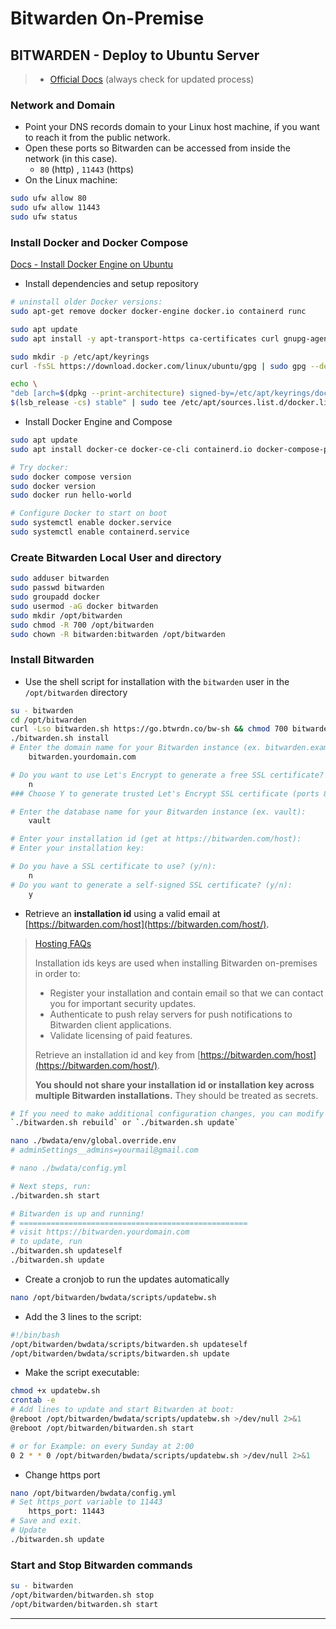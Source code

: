 # Bitwarden On-Premise

## BITWARDEN - Deploy to Ubuntu Server

> - [Official Docs](https://bitwarden.com/help/install-on-premise-linux/) (always check for updated process)

### Network and Domain

- Point your DNS records domain to your Linux host machine, if you want to reach it from the public network.
- Open these ports so Bitwarden can be accessed from inside the network (in this case).
  - `80` (http) , `11443` (https)
- On the Linux machine:

```bash
sudo ufw allow 80
sudo ufw allow 11443
sudo ufw status
```

### Install Docker and Docker Compose

[Docs - Install Docker Engine on Ubuntu](https://docs.docker.com/engine/install/ubuntu/#install-using-the-repository)

- Install dependencies and setup repository

```bash
# uninstall older Docker versions:
sudo apt-get remove docker docker-engine docker.io containerd runc

sudo apt update
sudo apt install -y apt-transport-https ca-certificates curl gnupg-agent software-properties-common lsb-release
```

```bash
sudo mkdir -p /etc/apt/keyrings
curl -fsSL https://download.docker.com/linux/ubuntu/gpg | sudo gpg --dearmor -o /etc/apt/keyrings/docker.gpg

echo \
"deb [arch=$(dpkg --print-architecture) signed-by=/etc/apt/keyrings/docker.gpg] https://download.docker.com/linux/ubuntu \
$(lsb_release -cs) stable" | sudo tee /etc/apt/sources.list.d/docker.list > /dev/null
```

- Install Docker Engine and Compose

```bash
sudo apt update
sudo apt install docker-ce docker-ce-cli containerd.io docker-compose-plugin

# Try docker:
sudo docker compose version
sudo docker version
sudo docker run hello-world

# Configure Docker to start on boot
sudo systemctl enable docker.service
sudo systemctl enable containerd.service
```

### Create Bitwarden Local User and directory

```bash
sudo adduser bitwarden
sudo passwd bitwarden
sudo groupadd docker
sudo usermod -aG docker bitwarden
sudo mkdir /opt/bitwarden
sudo chmod -R 700 /opt/bitwarden
sudo chown -R bitwarden:bitwarden /opt/bitwarden
```

### Install Bitwarden

- Use the shell script for installation with the `bitwarden` user in the `/opt/bitwarden` directory

```bash
su - bitwarden
cd /opt/bitwarden
curl -Lso bitwarden.sh https://go.btwrdn.co/bw-sh && chmod 700 bitwarden.sh
./bitwarden.sh install
# Enter the domain name for your Bitwarden instance (ex. bitwarden.example.com):
	bitwarden.yourdomain.com

# Do you want to use Let's Encrypt to generate a free SSL certificate? (y/n):
	n
### Choose Y to generate trusted Let's Encrypt SSL certificate (ports 80 and 443 have to be open for certbot)

# Enter the database name for your Bitwarden instance (ex. vault):
	vault

# Enter your installation id (get at https://bitwarden.com/host):
# Enter your installation key:

# Do you have a SSL certificate to use? (y/n):
	n
# Do you want to generate a self-signed SSL certificate? (y/n):
	y

```

- Retrieve an **installation id** using a valid email at [https://bitwarden.com/host](https://bitwarden.com/host/).

> [Hosting FAQs](https://bitwarden.com/help/hosting-faqs/#general)
>
> Installation ids keys are used when installing Bitwarden on-premises in order to:
>
> - Register your installation and contain email so that we can contact you for important security updates.
> - Authenticate to push relay servers for push notifications to Bitwarden client applications.
> - Validate licensing of paid features.
>
> Retrieve an installation id and key from [https://bitwarden.com/host](https://bitwarden.com/host/).
>
> **You should not share your installation id or installation key across multiple Bitwarden installations.** They should be treated as secrets.

```bash
# If you need to make additional configuration changes, you can modify the settings in `./bwdata/config.yml` and then run:
`./bitwarden.sh rebuild` or `./bitwarden.sh update`

nano ./bwdata/env/global.override.env
# adminSettings__admins=yourmail@gmail.com

# nano ./bwdata/config.yml

# Next steps, run:
./bitwarden.sh start

# Bitwarden is up and running!
# ===================================================
# visit https://bitwarden.yourdomain.com
# to update, run
./bitwarden.sh updateself
./bitwarden.sh update
```

- Create a cronjob to run the updates automatically

```bash
nano /opt/bitwarden/bwdata/scripts/updatebw.sh
```

- Add the 3 lines to the script:

```bash
#!/bin/bash
/opt/bitwarden/bwdata/scripts/bitwarden.sh updateself
/opt/bitwarden/bwdata/scripts/bitwarden.sh update
```

- Make the script executable:

```bash
chmod +x updatebw.sh
crontab -e
# Add lines to update and start Bitwarden at boot:
@reboot /opt/bitwarden/bwdata/scripts/updatebw.sh >/dev/null 2>&1
@reboot /opt/bitwarden/bitwarden.sh start

# or for Example: on every Sunday at 2:00 
0 2 * * 0 /opt/bitwarden/bwdata/scripts/updatebw.sh >/dev/null 2>&1
```

- Change https port

```bash
nano /opt/bitwarden/bwdata/config.yml
# Set https_port variable to 11443
	https_port: 11443
# Save and exit.
# Update
./bitwarden.sh update
```

### Start and Stop Bitwarden commands

```bash
su - bitwarden
/opt/bitwarden/bitwarden.sh stop
/opt/bitwarden/bitwarden.sh start
```

------

